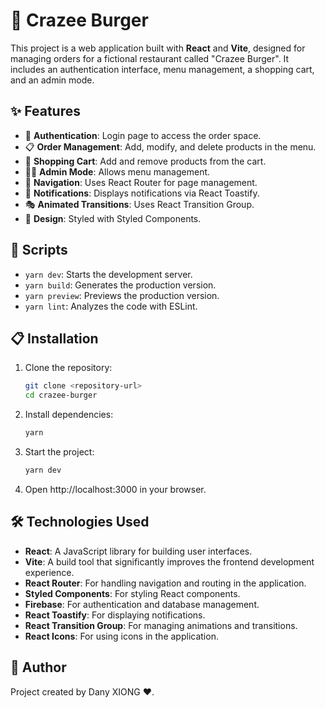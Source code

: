 # 🍔 Crazee Burger

This project is a web application built with **React** and **Vite**, designed for managing orders for a fictional restaurant called "Crazee Burger". It includes an authentication interface, menu management, a shopping cart, and an admin mode.

## ✨ Features

- 🔐 **Authentication**: Login page to access the order space.
- 📋 **Order Management**: Add, modify, and delete products in the menu.
- 🛒 **Shopping Cart**: Add and remove products from the cart.
- 👨‍💼 **Admin Mode**: Allows menu management.
- 🧭 **Navigation**: Uses React Router for page management.
- 🔔 **Notifications**: Displays notifications via React Toastify.
- 🎭 **Animated Transitions**: Uses React Transition Group.
- 🎨 **Design**: Styled with Styled Components.


## 🚀 Scripts

- `yarn dev`: Starts the development server.
- `yarn build`: Generates the production version.
- `yarn preview`: Previews the production version.
- `yarn lint`: Analyzes the code with ESLint.

## 📋 Installation

1. Clone the repository:
   ```bash
   git clone <repository-url>
   cd crazee-burger
   ```
2. Install dependencies:
   ```bash
   yarn
   ```
3. Start the project:
   ```bash
   yarn dev
   ```
4. Open http://localhost:3000 in your browser.

## 🛠️ Technologies Used

- **React**: A JavaScript library for building user interfaces.
- **Vite**: A build tool that significantly improves the frontend development experience.
- **React Router**: For handling navigation and routing in the application.
- **Styled Components**: For styling React components.
- **Firebase**: For authentication and database management.
- **React Toastify**: For displaying notifications.
- **React Transition Group**: For managing animations and transitions.
- **React Icons**: For using icons in the application.

## 👤 Author

Project created by Dany XIONG ❤️.
